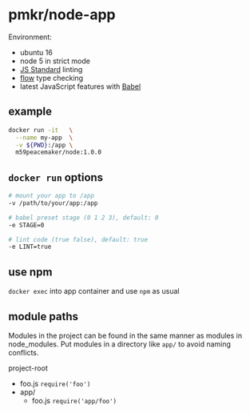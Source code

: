 # pmkr/node-app

Environment:
  - ubuntu 16
  - node 5 in strict mode
  - [JS Standard](http://standardjs.com/) linting
  - [flow](https://flowtype.org/) type checking
  - latest JavaScript features with [Babel]()

## example

```sh
docker run -it   \
  --name my-app  \
  -v ${PWD}:/app \
  m59peacemaker/node:1.0.0
```

## `docker run` options

```sh
# mount your app to /app
-v /path/to/your/app:/app

# babel preset stage (0 1 2 3), default: 0
-e STAGE=0

# lint code (true false), default: true
-e LINT=true
```

## use npm

`docker exec` into app container and use `npm` as usual

## module paths

Modules in the project can be found in the same manner as modules in node_modules. Put modules in a directory like `app/` to avoid naming conflicts.

project-root
  - foo.js `require('foo')`
  - app/
    - foo.js `require('app/foo')`
